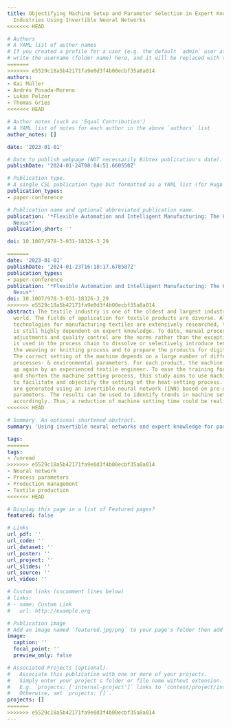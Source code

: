 ```yaml
---
title: Objectifying Machine Setup and Parameter Selection in Expert Knowledge Dependent
  Industries Using Invertible Neural Networks
<<<<<<< HEAD

# Authors
# A YAML list of author names
# If you created a profile for a user (e.g. the default `admin` user at `content/authors/admin/`), 
# write the username (folder name) here, and it will be replaced with their full name and linked to their profile.
=======
>>>>>>> e5529c18a5b42171fa9e0d3f4b00ecbf35a8a014
authors:
- Kai Müller
- Andrés Posada-Moreno
- Lukas Pelzer
- Thomas Gries
<<<<<<< HEAD

# Author notes (such as 'Equal Contribution')
# A YAML list of notes for each author in the above `authors` list
author_notes: []

date: '2023-01-01'

# Date to publish webpage (NOT necessarily Bibtex publication's date).
publishDate: '2024-01-24T08:04:51.660550Z'

# Publication type.
# A single CSL publication type but formatted as a YAML list (for Hugo requirements).
publication_types:
- paper-conference

# Publication name and optional abbreviated publication name.
publication: '*Flexible Automation and Intelligent Manufacturing: The Human-Data-Technology
  Nexus*'
publication_short: ''

doi: 10.1007/978-3-031-18326-3_29

=======
date: '2023-01-01'
publishDate: '2024-01-23T16:18:17.678587Z'
publication_types:
- paper-conference
publication: '*Flexible Automation and Intelligent Manufacturing: The Human-Data-Technology
  Nexus*'
doi: 10.1007/978-3-031-18326-3_29
>>>>>>> e5529c18a5b42171fa9e0d3f4b00ecbf35a8a014
abstract: The textile industry is one of the oldest and largest industries in the
  world. The fields of application for textile products are diverse. Although the
  technologies for manufacturing textiles are extensively researched, the industry
  is still highly dependent on expert knowledge. To date, manual process- and machine
  adjustments and quality control are the norms rather than the exception. Heat setting
  is used in the process chain to dissolve or selectively introduce tensions from
  the weaving or knitting process and to prepare the products for digital printing.
  The correct setting of the machine depends on a large number of different materials-,
  processes- & environmental parameters. For each product, the machine has to be set
  up again by an experienced textile engineer. To ease the training for new workers
  and shorten the machine setting process, this study aims to use machine learning
  to facilitate and objectify the setting of the heat-setting process. Machine parameters
  are generated using an invertible neural network (INN) based on pre-defined target
  parameters. The results can be used to identify trends in machine settings and respond
  accordingly. Thus, a reduction of machine setting time could be realized.
<<<<<<< HEAD

# Summary. An optional shortened abstract.
summary: 'Using invertible neural networks and expert knowledge for parameter prediction in industrial applications.'

tags:
=======
tags:
- /unread
>>>>>>> e5529c18a5b42171fa9e0d3f4b00ecbf35a8a014
- Neural network
- Process parameters
- Production management
- Textile production
<<<<<<< HEAD

# Display this page in a list of Featured pages?
featured: false

# Links
url_pdf: ''
url_code: ''
url_dataset: ''
url_poster: ''
url_project: ''
url_slides: ''
url_source: ''
url_video: ''

# Custom links (uncomment lines below)
# links:
# - name: Custom Link
#   url: http://example.org

# Publication image
# Add an image named `featured.jpg/png` to your page's folder then add a caption below.
image:
  caption: ''
  focal_point: ''
  preview_only: false

# Associated Projects (optional).
#   Associate this publication with one or more of your projects.
#   Simply enter your project's folder or file name without extension.
#   E.g. `projects: ['internal-project']` links to `content/project/internal-project/index.md`.
#   Otherwise, set `projects: []`.
projects: []
=======
>>>>>>> e5529c18a5b42171fa9e0d3f4b00ecbf35a8a014
---
```

